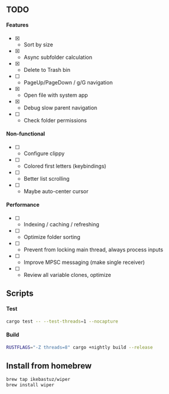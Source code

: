 ## TODO

#### Features
- [x] - Sort by size
- [x] - Async subfolder calculation
- [x] - Delete to Trash bin
- [ ] - PageUp/PageDown / g/G navigation
- [x] - Open file with system app
- [x] - Debug slow parent navigation
- [ ] - Check folder permissions

#### Non-functional
- [ ] - Configure clippy
- [ ] - Colored first letters (keybindings)
- [ ] - Better list scrolling
- [ ] - Maybe auto-center cursor

#### Performance
- [ ] - Indexing / caching / refreshing
- [ ] - Optimize folder sorting
- [ ] - Prevent from locking main thread, always process inputs
- [ ] - Improve MPSC messaging (make single receiver)
- [ ] - Review all variable clones, optimize

## Scripts
#### Test
```bash
cargo test -- --test-threads=1 --nocapture
```
#### Build
```bash
RUSTFLAGS="-Z threads=8" cargo +nightly build --release
```

## Install from homebrew
```bash
brew tap ikebastuz/wiper
brew install wiper
```
